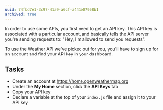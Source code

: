 ```yaml
---
uuid: 74fbd7e1-3c97-41a9-a6cf-a441e07958b1
archived: true
---
```


In order to use some APIs, you first need to get an API key. This API key is associated with a particular account, and basically tells the API server you're sending requests to: "Hey, I'm allowed to send you requests".

To use the Weather API we've picked out for you, you'll have to sign up for an account and find your API key in your dashboard.

## Tasks

- Create an account at <https://home.openweathermap.org>
- Under the **My Home** section, click the **API Keys** tab
- Copy your API key
- Declare a variable at the top of your `index.js` file and assign it to your API key
